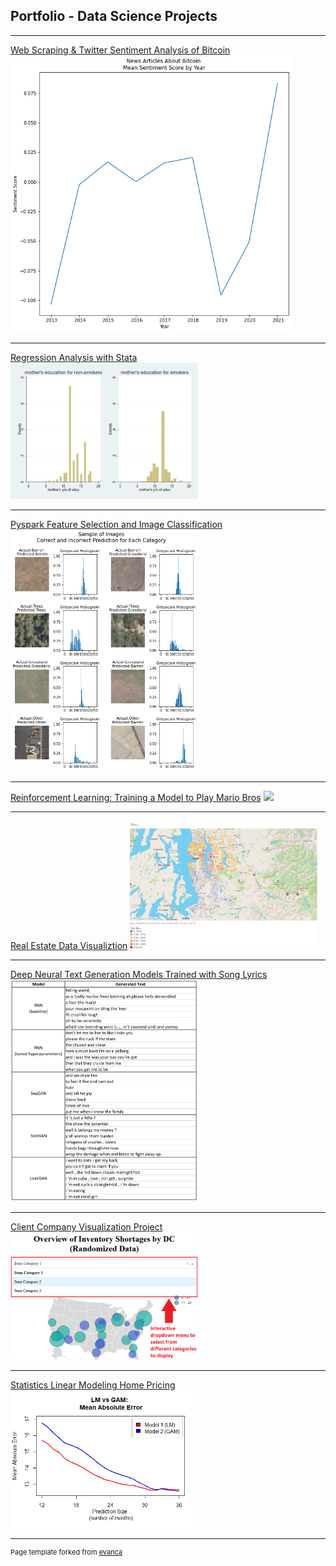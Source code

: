 ## Portfolio - Data Science Projects

---

[Web Scraping & Twitter Sentiment Analysis of Bitcoin](/sample_page)
<img src="images/1_bitcoin_webscraping_sentiment_analysis_project.png?raw=true" width="450"/> 

---

[Regression Analysis with Stata](/pdf/sample_presentation.pdf)
<img src="images/2_stata_regression_analysis.png?raw=true" width="300"/>

---

[Pyspark Feature Selection and Image Classification](http://example.com/)
<img src="images/3_pyspark_classification_project.png?thumb=true" width="300"/>

---
[Reinforcement Learning: Training a Model to Play Mario Bros](http://example.com/)
<img src="images/4_reinforcement_learning_project.gif?raw=true" width="300"/>

---
[Real Estate Data Visualiztion](http://example.com/)
<img src="images/5_data_visualiztion_project.png?raw=true" width="300"/>

---
[Deep Neural Text Generation Models Trained with Song Lyrics](http://example.com/)
<img src="images/6_deep_text_generation_project.png?raw=true" width="300"/>

---
[Client Company Visualization Project](http://example.com/)
<img src="images/7_capstone_visualization_project.png?raw=true" width="300"/>

---
[Statistics Linear Modeling Home Pricing](http://example.com/)
<img src="images/8_statistics_linear_model_project.png?raw=true" width="300"/>

---
<p style="font-size:11px">Page template forked from <a href="https://github.com/evanca/quick-portfolio">evanca</a></p>
<!-- Remove above link if you don't want to attibute -->
